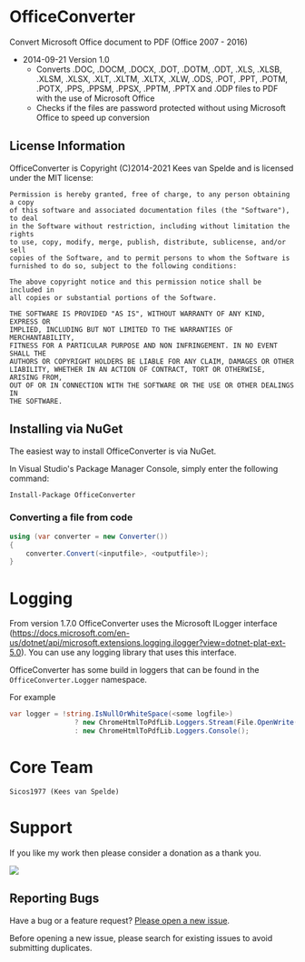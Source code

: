 OfficeConverter
===============

Convert Microsoft Office document to PDF (Office 2007 - 2016)

- 2014-09-21 Version 1.0
  - Converts .DOC, .DOCM, .DOCX, .DOT, .DOTM, .ODT, .XLS, .XLSB, .XLSM, .XLSX, .XLT, .XLTM, .XLTX, .XLW, .ODS, .POT, .PPT, .POTM, .POTX, .PPS, .PPSM, .PPSX, .PPTM, .PPTX and .ODP files to PDF with the use of Microsoft Office
  - Checks if the files are password protected without using Microsoft Office to speed up conversion

## License Information

OfficeConverter is Copyright (C)2014-2021 Kees van Spelde and is licensed under the MIT license:

    Permission is hereby granted, free of charge, to any person obtaining a copy
    of this software and associated documentation files (the "Software"), to deal
    in the Software without restriction, including without limitation the rights
    to use, copy, modify, merge, publish, distribute, sublicense, and/or sell
    copies of the Software, and to permit persons to whom the Software is
    furnished to do so, subject to the following conditions:

    The above copyright notice and this permission notice shall be included in
    all copies or substantial portions of the Software.

    THE SOFTWARE IS PROVIDED "AS IS", WITHOUT WARRANTY OF ANY KIND, EXPRESS OR
    IMPLIED, INCLUDING BUT NOT LIMITED TO THE WARRANTIES OF MERCHANTABILITY,
    FITNESS FOR A PARTICULAR PURPOSE AND NON INFRINGEMENT. IN NO EVENT SHALL THE
    AUTHORS OR COPYRIGHT HOLDERS BE LIABLE FOR ANY CLAIM, DAMAGES OR OTHER
    LIABILITY, WHETHER IN AN ACTION OF CONTRACT, TORT OR OTHERWISE, ARISING FROM,
    OUT OF OR IN CONNECTION WITH THE SOFTWARE OR THE USE OR OTHER DEALINGS IN
    THE SOFTWARE.

## Installing via NuGet

The easiest way to install OfficeConverter is via NuGet.

In Visual Studio's Package Manager Console, simply enter the following command:

    Install-Package OfficeConverter 

### Converting a file from code

```csharp
using (var converter = new Converter())
{
    converter.Convert(<inputfile>, <outputfile>);
}
```

Logging
=======

From version 1.7.0 OfficeConverter uses the Microsoft ILogger interface (https://docs.microsoft.com/en-us/dotnet/api/microsoft.extensions.logging.ilogger?view=dotnet-plat-ext-5.0). You can use any logging library that uses this interface.

OfficeConverter has some build in loggers that can be found in the ```OfficeConverter.Logger``` namespace. 

For example

```csharp
var logger = !string.IsNullOrWhiteSpace(<some logfile>)
                ? new ChromeHtmlToPdfLib.Loggers.Stream(File.OpenWrite(<some logfile>))
                : new ChromeHtmlToPdfLib.Loggers.Console();
```

Core Team
=========
    Sicos1977 (Kees van Spelde)

Support
=======
If you like my work then please consider a donation as a thank you.

<a href="https://www.paypal.com/cgi-bin/webscr?cmd=_s-xclick&hosted_button_id=NS92EXB2RDPYA" target="_blank"><img src="https://www.paypalobjects.com/en_US/i/btn/btn_donate_LG.gif" /></a>

## Reporting Bugs

Have a bug or a feature request? [Please open a new issue](https://github.com/Sicos1977/OfficeConverter/issues).

Before opening a new issue, please search for existing issues to avoid submitting duplicates.
